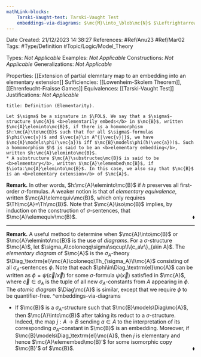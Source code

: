 ```yaml
---
mathLink-blocks:
    Tarski-Vaught-test: Tarski-Vaught Test
    embeddings-via-diagrams: $\mc{M}\into_\blob\mc{N}$ $\Leftrightarrow$ $\mc{N}\models\Diag_\blob\!\mc{M}$
---
```


<div class="topSpace"></div>

Date Created: 21/12/2023 14:38:27
References: #Ref/Anu23 #Ref/Mar02
Tags: #Type/Definition #Topic/Logic/Model_Theory

Types: <i>Not Applicable</i>
Examples: <i>Not Applicable</i>
Constructions: <i>Not Applicable</i>
Generalizations: <i>Not Applicable</i>

Properties: [[Extension of partial elemntary map to an embedding into an elementary extension]]
Sufficiencies: [[Lowenheim-Skolem Theorem]], [[Ehrenfeucht-Fraisse Games]]
Equivalences: [[Tarski-Vaught Test]]
Justifications: <i>Not Applicable</i>

``` ad-Definition
title: Definition (Elementarity).

Let $\sigma$ be a signature in $\FOL$. We say that a $\sigma$-structure $\mc{A}$ <b>elementarily embeds</b> in $\mc{B}$, written $\mc{A}\eleminto\mc{B}$, if there is a homomorphism $h:\mc{A}\to\mc{B}$ such that for all $\sigma$-formulas $\phi(\vec{v})$ and $\vec{a}\in A^{|\vec{v}|}$, we have $\mc{A}\models\phi(\vec{a})$ iff $\mc{B}\models\phi(h(\vec{a}))$. Such a homomorphism $h$ is said to be an <b>elementary embedding</b>, written $h:\mc{A}\eleminto\mc{B}$.
* A substructure $\mc{A}\substructeq\mc{B}$ is said to be <b>elementary</b>, written $\mc{A}\elemembed\mc{B}$, if $\iota:\mc{A}\eleminto\mc{B}$. In this case, we also say that $\mc{B}$ is an <b>elementary extension</b> of $\mc{A}$.

```

<b>Remark.</b> In other words, $h:\mc{A}\eleminto\mc{B}$ if $h$ preserves all first-order $\sigma$-formulas. A weaker notion is that of <i>elementary equivalence</i>, written $\mc{A}\elemequiv\mc{B}$, which only requires $\Th\mc{A}=\Th\mc{B}$. Note that $\mc{A}\iso\mc{B}$ implies, by induction on the construction of $\sigma$-sentences, that $\mc{A}\elemequiv\mc{B}$.<span style="float:right;">$\blacklozenge$</span>

---

<b>Remark.</b> A useful method to determine when $\mc{A}\into\mc{B}$ or $\mc{A}\eleminto\mc{B}$ is the use of <i>diagrams</i>. For a $\sigma$-structure $\mc{A}$, let $\sigma_A\coloneqq\sigma\sqcup\l\{c_a\r\}_{a\in A}$.  The <i>elementary diagram</i> of $\mc{A}$ is the $\sigma_A$-theory $\Diag_\textrm{el}\mc{A}\coloneqq\Th_{\sigma_A}\!\mc{A}$ consisting of all $\sigma_A$-sentences $\phi$. Note that each $\phi\in\Diag_\textrm{el}\mc{A}$ can be written as $\phi=\psi(\vec{c}/\vec{x})$ for some $\sigma$-formula $\psi(\vec{x})$ satisfied in $\mc{A}$, where $\vec{c}\in\sigma_A$ is the tuple of all new $\sigma_A$-constants from $A$ appearing in $\phi$. The <i>atomic diagram</i> $\Diag\mc{A}$ is similar, except that we require $\phi$ to be quantifier-free. ^embeddings-via-diagrams
* If $\mc{B}$ is a $\sigma_A$-structure such that $\mc{B}\models\Diag\mc{A}$, then $\mc{A}\into\mc{B}$ after taking its reduct to a $\sigma$-structure. Indeed, the map $j:A\to B$ sending $a\in A$ to the interpretation of its corresponding $\sigma_A$-constant in $\mc{B}$ is an embedding. Moreover, if $\mc{B}\models\Diag_\textrm{el}\mc{A}$, then $j$ is elementary and hence $\mc{A}\elemembed\mc{B}'$ for some isomorphic copy $\mc{B}'$ of $\mc{B}$.<span style="float:right;">$\blacklozenge$</span>
